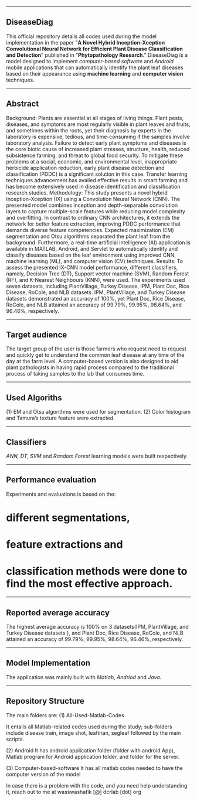 *********************************************************************************************************************************
## DiseaseDiag

This official repository details all codes used during the model implementation in the paper "**A Novel Hybrid Inception-Xception Convolutional
Neural Network for Efficient Plant Disease Classification and Detection**" published in "**Phytopathology Research**."
DiseaseDiag is a model designed to implement *computer-based software* and *Android* mobile applications that can automatically 
identify the plant leaf diseases based on their appearance using **machine learning** and **computer vision** techniques. 

***********************************************************************************************************************************
## Abstract
Background: Plants are essential at all stages of living things. Plant pests, diseases, and symptoms are most regularly visible in plant leaves and fruits, and sometimes within the roots, yet their diagnosis by experts in the laboratory is expensive, tedious, and time-consuming if the samples involve laboratory analysis. Failure to detect early plant symptoms and diseases is the core biotic cause of increased plant stresses, structure, health, reduced subsistence farming, and threat to global food security. To mitigate these problems at a social, economic, and environmental level, inappropriate herbicide application reduction, early plant disease detection and classification (PDDC) is a significant solution in this case. Transfer learning techniques advancement has availed effective results in smart farming and has become extensively used in disease identification and classification research studies. Methodology: This study presents a novel hybrid Inception-Xception (IX) using a Convolution Neural Network (CNN). The presented model combines inception and depth-separable convolution layers to capture multiple-scale features while reducing model complexity and overfitting. In contrast to ordinary CNN architectures, it extends the network for better feature extraction, improving PDDC performance that demands diverse feature competencies. Expected maximization (EM) segmentation and Otsu algorithms separated the plant leaf from the background. Furthermore, a real-time artificial intelligence (AI) application is available in MATLAB, Android, and Servlet to automatically identify and classify diseases based on the leaf environment using improved CNN, machine learning (ML), and computer vision (CV) techniques. Results: To assess the presented IX-CNN model performance, different classifiers, namely, Decision Tree (DT), Support vector machine (SVM), Random Forest (RF), and K-Nearest Neighbours (KNN), were used. The experiments used seven datasets, including PlantVillage, Turkey Disease, IPM, Plant Doc, Rice Disease, RoCole, and NLB datasets. IPM, PlantVillage, and Turkey Disease datasets demonstrated an accuracy of 100%, yet Plant Doc, Rice Disease, RoCole, and NLB attained an accuracy of 99.79%, 99.95%, 98.64%, and 96.46%, respectively.


***********************************************************************************************************************************
## Target audience

The target group of the user is those farmers who request need to request and quickly get to understand the common leaf disease 
at any time of the day at the farm level. 
A computer-based version is also designed to aid plant pathologists in having rapid process compared to the traditional process of taking 
samples to the lab that consumes time.


************************************************************************************************************************************
## Used Algoriths 

(1) EM and Otsu algorithms were used for segmentation. 
(2) Color histogram and Tamura’s texture feature were extracted. 


************************************************************************************************************************************
## Classifiers

*ANN, *DT*, SVM* and *Random Forest* learning models were built respectively. 


****************************************************************************************************************************************
## Performance evaluation
Experiments and evaluations is based on the: 

# different segmentations, 
# feature extractions and 
# classification methods were done to find the most effective approach. 

*****************************************************************************************************************************************
## Reported average accuracy
The highest average accuracy is 100% on 3 datasets(IPM, PlantVillage, and Turkey Disease datasets ), and Plant Doc, Rice Disease, RoCole, and NLB attained an accuracy of 99.79%, 99.95%, 98.64%, 96.46%, respectively. 

******************************************************************************************************************************************
## Model Implementation 
The application was mainly built with *Matlab*, *Andriod* and *Java*. 

***********************************************************************************************************************************************
## Repository Structure
The main folders are:
(1) All-Used-Matlab-Codes

It entails all Matlab-related codes used during the study; sub-folders include disease train, image shot, leaftrian, segleaf followed by the main scripts. 

(2) Android
It has android application folder (folder with android App), Matlab program for Android application folder, and folder for the server.

(3) Computer-based-software
It has all matlab codes needed to have the computer version of the model

In case there is a problem with the code, and you need help understanding it, reach out to me at wasswashafik [@] dcrlab [dot] org
